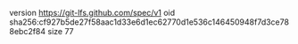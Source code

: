 version https://git-lfs.github.com/spec/v1
oid sha256:cf927b5de27f58aac1d33e6d1ec62770d1e536c146450948f7d3ce788ebc2f84
size 77
